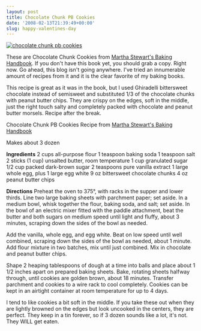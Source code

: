 ```yaml
---
layout: post
title: Chocolate Chunk PB Cookies
date: '2008-02-13T21:39:49+00:00'
slug: happy-valentines-day
---
```

<a href="http://www.flickr.com/photos/kstar810/2059821224/in/set-72157603817944040/"><img src="http://farm3.static.flickr.com/2373/2059821224_77668e6c34.jpg?v=0" alt="chocolate chunk pb cookies" /></a>

These are Chocolate Chunk Cookies from <a href="http://www.amazon.com/Martha-Stewarts-Baking-Handbook-Stewart/dp/0307236722/ref=pd_bbs_sr_1?ie=UTF8&amp;s=books&amp;qid=1203086749&amp;sr=1-1" title="Martha Stewart's Baking Handbook" target="_blank">Martha Stewart's Baking Handbook</a>. If you don't have this book yet, you should grab a copy. Right now. Go ahead, this blog isn't going anywhere. I've tried an innumerable amount of recipes from it and it is the clear favorite of my baking books. 

This recipe is great as it was in the book, but I used Ghiradelli bittersweet chocolate instead of semisweet and substituted 1/3 of the chocolate chunks with peanut butter chips. They are crispy on the edges, soft in the middle, just the right touch salty and completely packed with chocolate and peanut butter morsels. Recipe after the break.

<!--more-->

Chocolate Chunk PB Cookies
Recipe from <a href="http://www.amazon.com/Martha-Stewarts-Baking-Handbook-Stewart/dp/0307236722/ref=pd_bbs_sr_1?ie=UTF8&s=books&qid=1203301712&sr=8-1">Martha Stewart's Baking Handbook</a>

Makes about 3 dozen

<strong>Ingredients</strong>
2 cups all-purpose flour
1 teaspoon baking soda
1 teaspoon salt
2 sticks (1 cup) unsalted butter, room temperature
1 cup granulated sugar
1/2 cup packed dark-brown sugar
2 teaspoons pure vanilla extract
1 large whole egg, plus 1 large egg white
9 oz bittersweet chocolate chunks
4 oz peanut butter chips

<strong>Directions</strong>
Preheat the oven to 375&#176;, with racks in the supper and lower thirds. Line two large baking sheets with parchment paper; set aside. In a medium bowl, whisk together the flour, baking soda, and salt; set aside. In the bowl of an electric mixer fitted with the paddle attachment, beat the butter and both sugars on medium speed until light and fluffy, about 3 minutes, scraping down the sides of the bowl as needed.

Add the vanilla, whole egg, and egg white. Beat on low speed until well combined, scraping down the sides of the bowl as needed, about 1 minute. Add flour mixture in two batches, mix until just combined. Mix in chocolate and peanut butter chips.

Shape 2 heaping tablespoons of dough at a time into balls and place about 1 1/2 inches apart on prepared baking sheets. Bake, rotating sheets halfway through, until cookies are golden brown, about 18 minutes. Transfer parchment and cookies to a wire rack to cool completely. Cookies can be kept in an airtight container at room temperature for up to 4 days.

I tend to like cookies a bit soft in the middle. If you take these out when they are lightly browned on the edges but look uncooked in the centers, they are perfect. They keep in a tin forever, so if 3 dozen sounds like a lot, it's not. They WILL get eaten. 
